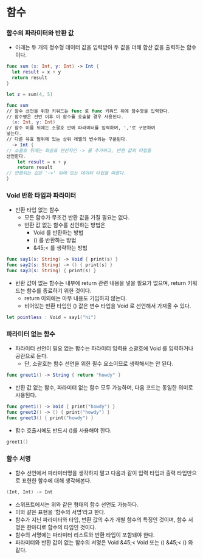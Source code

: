 # 함수

### 함수의 파라미터와 반환 값
- 아래는 두 개의 정수형 데이터 값을 입력받아 두 값을 더해 합산 값을
  출력하는 함수이다.
```swift
func sum (x: Int, y: Int) -> Int {
  let result = x + y
  return result
}

let z = sum(4, 5)
```
```swift
func sum
// 함수 선언을 위한 키워드는 func 로 func 키워드 뒤에 함수명을 입력한다.
// 함수명은 선언 이후 이 함수를 호출할 경우 사용된다.
  (x: Int, y: Int)
// 함수 이름 뒤에는 소괄호 안에 파라미터를 입력하며, ','로 구분하여
넣는다.
// 다른 유효 범위에 있는 상위 레벨의 변수와는 구분된다.
  -> Int {
// 소괄호 뒤에는 화살표 연산자인 -> 를 추가하고, 반환 값의 타입을
선언한다.
    let result = x + y
    return result
// 반환되는 값은 '->' 뒤에 있는 데이터 타입을 따른다.
}
```

### Void 반환 타입과 파라미터
- 반환 타입 없는 함수
  - 모든 함수가 무조건 반환 값을 가질 필요는 없다.
  - 반환 값 없는 함수를 선언하는 방법은
    - Void 를 반환하는 방법
    - () 를 반환하는 방법
    - &45;&lt; 를 생략하는 방법
```swift
func say1(s: String) -> Void { print(s) }
func say2(s: String) -> () { print(s) }
func say3(s: String) { print(s) }
```
  - 반환 값이 없는 함수는 내부에 return 관련 내용을 넣을 필요가 없으며,
    return 키워드는 함수를 종료하기 위한 것이다.
    - return 이외에는 아무 내용도 기입하지 않는다.
    - 비어있는 반환 타입인 () 값은 변수 타입을 Void 로 선언해서 가져올
      수 있다.
```swift
let pointless : Void = say1("hi")
```
### 파라미터 없는 함수
- 파라미터 선언이 필요 없는 함수는 파라미터 입력용 소괄호에 Void 를
  입력하거나 공란으로 둔다.
  - 단, 소괄호는 함수 선언을 위한 필수 요소이므로 생략해서는 안 된다.
```swift
func greet1() -> String { return "howdy" }
```
  - 반환 값 없는 함수, 파라미터 없는 함수 모두 가능하며, 다음 코드는
    동일한 의미로 사용된다.
```swift
func greet1() -> Void { print("howdy") }
func greet2() -> () { print("howdy") }
func greet3() { print("howdy") }
```
- 함수 호출시에도 반드시 ()를 사용해야 한다.
```swift
greet1()
```

### 함수 서명
- 함수 선언에서 파라미터명을 생각하지 말고 다음과 같이 입력 타입과 출력
  타입만으로 표현한 함수에 대해 생각해본다.
```swift
(Int, Int) -> Int
```
- 스위프트에서는 위와 같은 형태의 함수 선언도 가능하다.
- 이와 같은 표현을 &lsquo;함수의 서명&rsquo;라고 한다.
- 함수가 지닌 파라미터와 타입, 반환 값의 수가 개별 함수의 특징인 것이며,
  함수 서명은 한마디로 함수의 타입인 것이다.
- 함수의 서명에는 파라미터 리스트와 반환 타입이 포함돼야 한다.
- 파라미터와 반환 값이 없는 함수의 서명은 Void &45;&lt; Void 또는 ()
  &45;&lt; () 와 같다.

